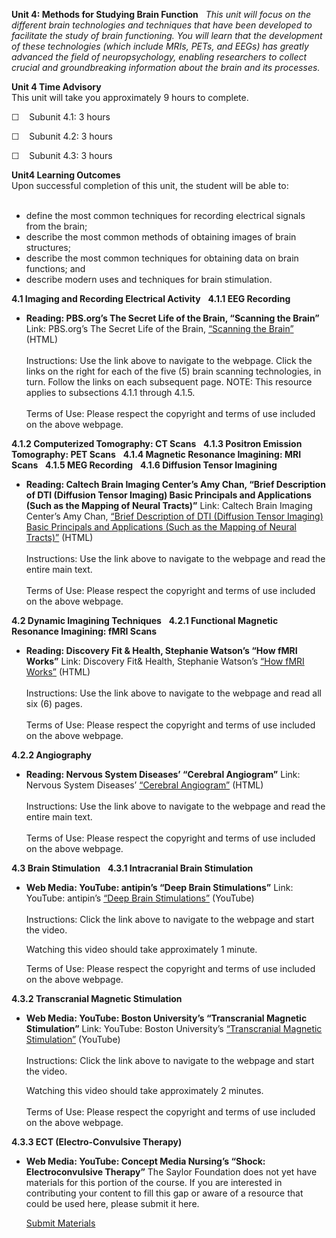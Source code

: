 **Unit 4: Methods for Studying Brain Function** <span id="4"></span> 
*This unit will focus on the different brain technologies and techniques
that have been developed to facilitate the study of brain
functioning. You will learn that the development of these technologies
(which include MRIs, PETs, and EEGs) has greatly advanced the field of
neuropsychology, enabling researchers to collect crucial and
groundbreaking information about the brain and its processes.*

**Unit 4 Time Advisory**  
This unit will take you approximately 9 hours to complete.  
  
 ☐    Subunit 4.1: 3 hours  
  
 ☐    Subunit 4.2: 3 hours  
  
 ☐    Subunit 4.3: 3 hours

**Unit4 Learning Outcomes**  
Upon successful completion of this unit, the student will be able to:  
  
-   define the most common techniques for recording electrical signals
    from the brain;
-   describe the most common methods of obtaining images of brain
    structures;
-   describe the most common techniques for obtaining data on brain
    functions; and
-   describe modern uses and techniques for brain stimulation.

**4.1 Imaging and Recording Electrical Activity** <span
id="4.1"></span> 
**4.1.1 EEG Recording** <span id="4.1.1"></span> 
-   **Reading: PBS.org’s The Secret Life of the Brain, “Scanning the
    Brain”**
    Link: PBS.org’s The Secret Life of the Brain, [“Scanning the
    Brain](http://www.pbs.org/wnet/brain/scanning/index.html)[”](http://www.pbs.org/wnet/brain/scanning/index.html)
    (HTML)  
        
     Instructions: Use the link above to navigate to the webpage. Click
    the links on the right for each of the five (5) brain scanning
    technologies, in turn. Follow the links on each subsequent page.
    NOTE: This resource applies to subsections 4.1.1 through 4.1.5.  
        
     Terms of Use: Please respect the copyright and terms of use
    included on the above webpage.

**4.1.2 Computerized Tomography: CT Scans** <span id="4.1.2"></span> 
**4.1.3 Positron Emission Tomography: PET Scans** <span
id="4.1.3"></span> 
**4.1.4 Magnetic Resonance Imagining: MRI Scans** <span
id="4.1.4"></span> 
**4.1.5 MEG Recording** <span id="4.1.5"></span> 
**4.1.6 Diffusion Tensor Imagining** <span id="4.1.6"></span> 
-   **Reading: Caltech Brain Imaging Center’s Amy Chan, “Brief
    Description of DTI (Diffusion Tensor Imaging) Basic Principals and
    Applications (Such as the Mapping of Neural Tracts)”**
    Link: Caltech Brain Imaging Center’s Amy Chan, [“Brief Description
    of DTI (Diffusion Tensor Imaging) Basic Principals and Applications
    (Such as the Mapping of Neural
    Tracts)”](http://magnet.caltech.edu/content/mri-dti) (HTML)  
        
     Instructions: Use the link above to navigate to the webpage and
    read the entire main text.  
        
     Terms of Use: Please respect the copyright and terms of use
    included on the above webpage.

**4.2 Dynamic Imagining Techniques** <span id="4.2"></span> 
**4.2.1 Functional Magnetic Resonance Imagining: fMRI Scans** <span
id="4.2.1"></span> 
-   **Reading: Discovery Fit & Health, Stephanie Watson’s “How fMRI
    Works”**
    Link: Discovery Fit& Health, Stephanie Watson’s [“How fMRI
    Works](http://health.howstuffworks.com/medicine/tests-treatment/fmri.htm)[”](http://health.howstuffworks.com/medicine/tests-treatment/fmri.htm)
    (HTML)  
        
     Instructions: Use the link above to navigate to the webpage and
    read all six (6) pages.  
        
     Terms of Use: Please respect the copyright and terms of use
    included on the above webpage.

**4.2.2 Angiography** <span id="4.2.2"></span> 
-   **Reading: Nervous System Diseases’ “Cerebral Angiogram”**
    Link: Nervous System Diseases’ [“Cerebral
    Angiogram](http://www.nervous-system-diseases.com/cerebral-angiogram.html)[”](http://www.nervous-system-diseases.com/cerebral-angiogram.html)
    (HTML)  
        
     Instructions: Use the link above to navigate to the webpage and
    read the entire main text.  
        
     Terms of Use: Please respect the copyright and terms of use
    included on the above webpage.

**4.3 Brain Stimulation** <span id="4.3"></span> 
**4.3.1 Intracranial Brain Stimulation** <span id="4.3.1"></span> 
-   **Web Media: YouTube: antipin’s “Deep Brain Stimulations”**
    Link: YouTube: antipin’s [“Deep Brain
    Stimulations](http://youtu.be/FAfcXakF56Q)[”](http://youtu.be/FAfcXakF56Q)
    (YouTube)  
        
     Instructions: Click the link above to navigate to the webpage and
    start the video.   
      
     Watching this video should take approximately 1 minute.  
      
     Terms of Use: Please respect the copyright and terms of use
    included on the above webpage.

**4.3.2 Transcranial Magnetic Stimulation** <span id="4.3.2"></span> 
-   **Web Media: YouTube: Boston University’s “Transcranial Magnetic
    Stimulation”**
    Link: YouTube: Boston University’s [“Transcranial Magnetic
    Stimulation](http://youtu.be/FiUL7pm4w3A)[”](http://youtu.be/FiUL7pm4w3A)
    (YouTube)  
        
     Instructions: Click the link above to navigate to the webpage and
    start the video.  
      
     Watching this video should take approximately 2 minutes.  
        
     Terms of Use: Please respect the copyright and terms of use
    included on the above webpage.

**4.3.3 ECT (Electro-Convulsive Therapy)** <span id="4.3.3"></span> 
-   **Web Media: YouTube: Concept Media Nursing’s “Shock:
    Electroconvulsive Therapy”**
    The Saylor Foundation does not yet have materials for this portion
    of the course. If you are interested in contributing your content to
    fill this gap or aware of a resource that could be used here, please
    submit it here.

    [Submit Materials](/contribute/)


